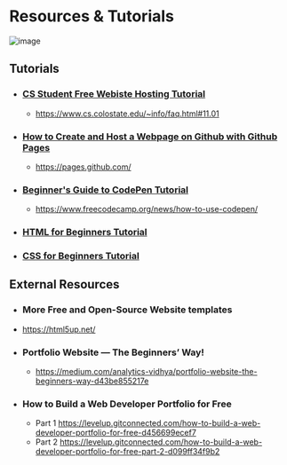 # Resources & Tutorials

![image](https://github.com/CIS320-team-3/CIS320-Team-3/blob/main/Team/Images/Tutorial.jpg)


## Tutorials

* ### [CS Student Free Webiste Hosting Tutorial](https://github.com/CIS320-team-3/CIS320-Team-3/blob/main/Resources/Tutorials/CSU_CS_Student_Free_Website_Hosting.md)

  * https://www.cs.colostate.edu/~info/faq.html#11.01

* ### [How to Create and Host a Webpage on Github with Github Pages](https://github.com/CIS320-team-3/CIS320-Team-3/blob/main/Resources/Tutorials/Create_and_Host_Webpage_on_Github.md)
  * https://pages.github.com/

* ### [Beginner's Guide to CodePen Tutorial](https://github.com/CIS320-team-3/CIS320-Team-3/blob/main/Resources/Tutorials/CodePen_Tutorial.md)
  * https://www.freecodecamp.org/news/how-to-use-codepen/

* ### [HTML for Beginners Tutorial](https://github.com/CIS320-team-3/CIS320-Team-3/blob/main/Resources/Tutorials/HTML_Beginners_Guide.md)

* ### [CSS for Beginners Tutorial](https://github.com/CIS320-team-3/CIS320-Team-3/blob/main/Resources/Tutorials/CSS_Beginners_Guide.md)

## External Resources

* ### More Free and Open-Source Website templates
 * https://html5up.net/
 
* ### Portfolio Website — The Beginners’ Way!
  * https://medium.com/analytics-vidhya/portfolio-website-the-beginners-way-d43be855217e

* ### How to Build a Web Developer Portfolio for Free
  * Part 1 https://levelup.gitconnected.com/how-to-build-a-web-developer-portfolio-for-free-d456699ecef7
  * Part 2 https://levelup.gitconnected.com/how-to-build-a-web-developer-portfolio-for-free-part-2-d099ff34f9b2
